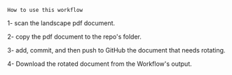 ``How to use this workflow``

1- scan the landscape pdf document.

2- copy the pdf document to the repo's folder.

3- add, commit, and then push to GitHub the document that needs rotating.

4- Download the rotated document from the Workflow's output.